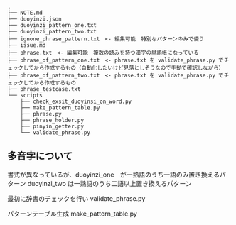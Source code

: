 
```
.
├── NOTE.md
├── duoyinzi.json
├── duoyinzi_pattern_one.txt
├── duoyinzi_pattern_two.txt
├── ignone_phrase_pattern.txt　<- 編集可能　特別なパターンのみで使う
├── issue.md
├── phrase.txt　<- 編集可能　複数の読みを持つ漢字の単語帳になっている
├── phrase_of_pattern_one.txt　<- phrase.txt を validate_phrase.py でチェックしてから作成するもの（自動化したいけど見落としそうなので手動で確認しながら）
├── phrase_of_pattern_two.txt　<- phrase.txt を validate_phrase.py でチェックしてから作成するもの
├── phrase_testcase.txt
└── scripts
    ├── check_exsit_duoyinsi_on_word.py
    ├── make_pattern_table.py
    ├── phrase.py
    ├── phrase_holder.py
    ├── pinyin_getter.py
    └── validate_phrase.py
```
## 多音字について
書式が異なっているが、duoyinzi_one　が一熟語のうち一語のみ置き換えるパターン
duoyinzi_two は一熟語のうち二語以上置き換えるパターン


最初に辞書のチェックを行い
validate_phrase.py

パターンテーブル生成
make_pattern_table.py 